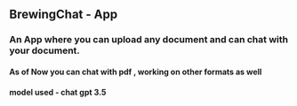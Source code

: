 ## BrewingChat - App

### An App where you can upload any document and can chat with your document. 

#### As of Now you can chat with pdf , working on other formats as well 
#### model used - chat gpt 3.5 
